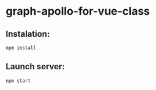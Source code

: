# graph-apollo-for-vue-class

## Instalation:
``` npm install ```

## Launch server:
``` npm start ```
